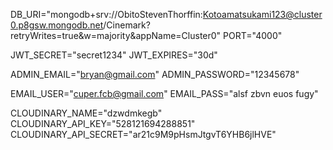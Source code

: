 DB_URI="mongodb+srv://ObitoStevenThorffin:Kotoamatsukami123@cluster0.p8gsw.mongodb.net/Cinemark?retryWrites=true&w=majority&appName=Cluster0"
PORT="4000"
 
JWT_SECRET="secret1234"
JWT_EXPIRES="30d"
 
ADMIN_EMAIL="bryan@gmail.com"
ADMIN_PASSWORD="12345678"
 
EMAIL_USER="cuper.fcb@gmail.com"
EMAIL_PASS="alsf zbvn euos fugy"
 
CLOUDINARY_NAME="dzwdmkegb"
CLOUDINARY_API_KEY="528121694288851"
CLOUDINARY_API_SECRET="ar21c9M9pHsmJtgvT6YHB6jlHVE"

